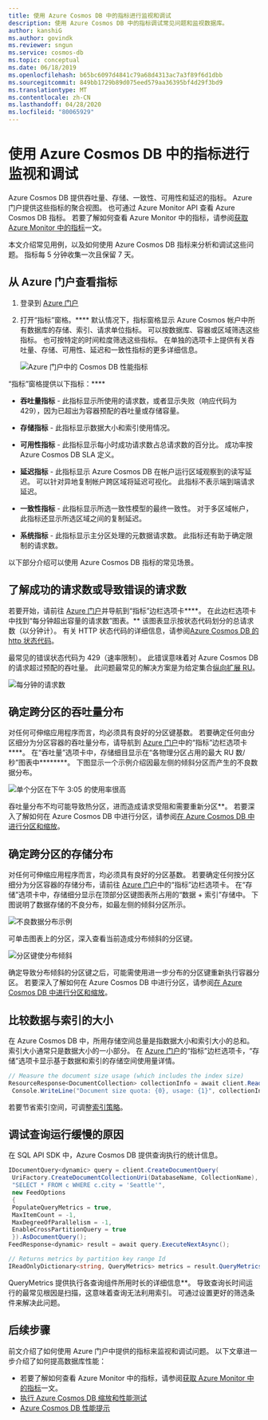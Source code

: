 ```yaml
---
title: 使用 Azure Cosmos DB 中的指标进行监视和调试
description: 使用 Azure Cosmos DB 中的指标调试常见问题和监视数据库。
author: kanshiG
ms.author: govindk
ms.reviewer: sngun
ms.service: cosmos-db
ms.topic: conceptual
ms.date: 06/18/2019
ms.openlocfilehash: b65bc6097d4841c79a68d4313ac7a3f89f6d1dbb
ms.sourcegitcommit: 849bb1729b89d075eed579aa36395bf4d29f3bd9
ms.translationtype: MT
ms.contentlocale: zh-CN
ms.lasthandoff: 04/28/2020
ms.locfileid: "80065929"
---
```

# <a name="monitor-and-debug-with-metrics-in-azure-cosmos-db"></a>使用 Azure Cosmos DB 中的指标进行监视和调试

Azure Cosmos DB 提供吞吐量、存储、一致性、可用性和延迟的指标。 Azure 门户提供这些指标的聚合视图。 也可通过 Azure Monitor API 查看 Azure Cosmos DB 指标。 若要了解如何查看 Azure Monitor 中的指标，请参阅[获取 Azure Monitor 中的指标](cosmos-db-azure-monitor-metrics.md)一文。 

本文介绍常见用例，以及如何使用 Azure Cosmos DB 指标来分析和调试这些问题。 指标每 5 分钟收集一次且保留 7 天。

## <a name="view-metrics-from-azure-portal"></a>从 Azure 门户查看指标

1. 登录到 [Azure 门户](https://portal.azure.com/)

1. 打开“指标”窗格。**** 默认情况下，指标窗格显示 Azure Cosmos 帐户中所有数据库的存储、索引、请求单位指标。 可以按数据库、容器或区域筛选这些指标。 也可按特定的时间粒度筛选这些指标。 在单独的选项卡上提供有关吞吐量、存储、可用性、延迟和一致性指标的更多详细信息。 

   ![Azure 门户中的 Cosmos DB 性能指标](./media/use-metrics/performance-metrics.png)

“指标”窗格提供以下指标：**** 

* **吞吐量指标** - 此指标显示所使用的请求数，或者显示失败（响应代码为 429），因为已超出为容器预配的吞吐量或存储容量。

* **存储指标** - 此指标显示数据大小和索引使用情况。

* **可用性指标** - 此指标显示每小时成功请求数占总请求数的百分比。 成功率按 Azure Cosmos DB SLA 定义。

* **延迟指标** - 此指标显示 Azure Cosmos DB 在帐户运行区域观察到的读写延迟。 可以针对异地复制帐户跨区域将延迟可视化。 此指标不表示端到端请求延迟。

* **一致性指标** - 此指标显示所选一致性模型的最终一致性。 对于多区域帐户，此指标还显示所选区域之间的复制延迟。

* **系统指标** - 此指标显示主分区处理的元数据请求数。 此指标还有助于确定限制的请求数。

以下部分介绍可以使用 Azure Cosmos DB 指标的常见场景。 

## <a name="understand-how-many-requests-are-succeeding-or-causing-errors"></a>了解成功的请求数或导致错误的请求数

若要开始，请前往 [Azure 门户](https://portal.azure.com)并导航到“指标”边栏选项卡****。 在此边栏选项卡中找到“每分钟超出容量的请求数”图表。** 该图表显示按状态代码划分的总请求数（以分钟计）。 有关 HTTP 状态代码的详细信息，请参阅[Azure Cosmos DB 的 http 状态代码](https://docs.microsoft.com/rest/api/cosmos-db/http-status-codes-for-cosmosdb)。

最常见的错误状态代码为 429（速率限制）。 此错误意味着对 Azure Cosmos DB 的请求超过预配的吞吐量。 此问题最常见的解决方案是为给定集合[纵向扩展 RU](./set-throughput.md)。

![每分钟的请求数](media/use-metrics/metrics-12.png)

## <a name="determine-the-throughput-distribution-across-partitions"></a>确定跨分区的吞吐量分布

对任何可伸缩应用程序而言，均必须具有良好的分区键基数。 若要确定任何由分区细分为分区容器的吞吐量分布，请导航到 [Azure 门户](https://portal.azure.com)中的“指标”边栏选项卡****。 在“吞吐量”选项卡中，存储细目显示在“各物理分区占用的最大 RU 数/秒”图表中********。 下图显示一个示例介绍因最左侧的倾斜分区而产生的不良数据分布。

![单个分区在下午 3:05 的使用率很高](media/use-metrics/metrics-17.png)

吞吐量分布不均可能导致热分区，进而造成请求受阻和需要重新分区**。 若要深入了解如何在 Azure Cosmos DB 中进行分区，请参阅[在 Azure Cosmos DB 中进行分区和缩放](./partition-data.md)。

## <a name="determine-the-storage-distribution-across-partitions"></a>确定跨分区的存储分布

对任何可伸缩应用程序而言，均必须具有良好的分区基数。 若要确定任何按分区细分为分区容器的存储分布，请前往 [Azure 门户](https://portal.azure.com)中的“指标”边栏选项卡。 在“存储”选项卡中，存储细分显示在顶部分区键图表所占用的“数据 + 索引”存储中。 下图说明了数据存储的不良分布，如最左侧的倾斜分区所示。

![不良数据分布示例](media/use-metrics/metrics-07.png)

可单击图表上的分区，深入查看当前造成分布倾斜的分区键。

![分区键使分布倾斜](media/use-metrics/metrics-05.png)

确定导致分布倾斜的分区键之后，可能需使用进一步分布的分区键重新执行容器分区。 若要深入了解如何在 Azure Cosmos DB 中进行分区，请参阅[在 Azure Cosmos DB 中进行分区和缩放](./partition-data.md)。

## <a name="compare-data-size-against-index-size"></a>比较数据与索引的大小

在 Azure Cosmos DB 中，所用存储空间总量是指数据大小和索引大小的总和。 索引大小通常只是数据大小的一小部分。 在 [Azure 门户](https://portal.azure.com)的“指标”边栏选项卡，“存储”选项卡显示基于数据和索引的存储空间使用量详情。

```csharp
// Measure the document size usage (which includes the index size)  
ResourceResponse<DocumentCollection> collectionInfo = await client.ReadDocumentCollectionAsync(UriFactory.CreateDocumentCollectionUri("db", "coll"));
 Console.WriteLine("Document size quota: {0}, usage: {1}", collectionInfo.DocumentQuota, collectionInfo.DocumentUsage);
```

若要节省索引空间，可调整[索引策略](index-policy.md)。

## <a name="debug-why-queries-are-running-slow"></a>调试查询运行缓慢的原因

在 SQL API SDK 中，Azure Cosmos DB 提供查询执行的统计信息。

```csharp
IDocumentQuery<dynamic> query = client.CreateDocumentQuery(
 UriFactory.CreateDocumentCollectionUri(DatabaseName, CollectionName),
 "SELECT * FROM c WHERE c.city = 'Seattle'",
 new FeedOptions
 {
 PopulateQueryMetrics = true,
 MaxItemCount = -1,
 MaxDegreeOfParallelism = -1,
 EnableCrossPartitionQuery = true
 }).AsDocumentQuery();
FeedResponse<dynamic> result = await query.ExecuteNextAsync();

// Returns metrics by partition key range Id
IReadOnlyDictionary<string, QueryMetrics> metrics = result.QueryMetrics;
```

QueryMetrics 提供执行各查询组件所用时长的详细信息**。 导致查询长时间运行的最常见根因是扫描，这意味着查询无法利用索引。 可通过设置更好的筛选条件来解决此问题。

## <a name="next-steps"></a>后续步骤

前文介绍了如何使用 Azure 门户中提供的指标来监视和调试问题。 以下文章进一步介绍了如何提高数据库性能：

* 若要了解如何查看 Azure Monitor 中的指标，请参阅[获取 Azure Monitor 中的指标](cosmos-db-azure-monitor-metrics.md)一文。 
* [执行 Azure Cosmos DB 缩放和性能测试](performance-testing.md)
* [Azure Cosmos DB 性能提示](performance-tips.md)
